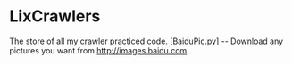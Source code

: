 # LixCrawlers
The store of all my crawler practiced code.
[BaiduPic.py] -- Download any pictures you want from http://images.baidu.com
